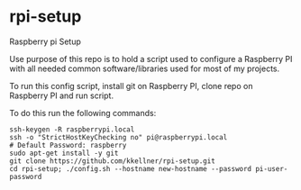 # rpi-setup
Raspberry pi Setup

Use purpose of this repo is to hold a script used to configure a Raspberry PI with all needed common software/libraries used for most of my projects.


To run this config script, install git on Raspberry PI, clone repo on Raspberry PI and run script.

To do this run the following commands:

```
ssh-keygen -R raspberrypi.local
ssh -o "StrictHostKeyChecking no" pi@raspberrypi.local
# Default Password: raspberry
sudo apt-get install -y git
git clone https://github.com/kkellner/rpi-setup.git
cd rpi-setup; ./config.sh --hostname new-hostname --password pi-user-password
```
